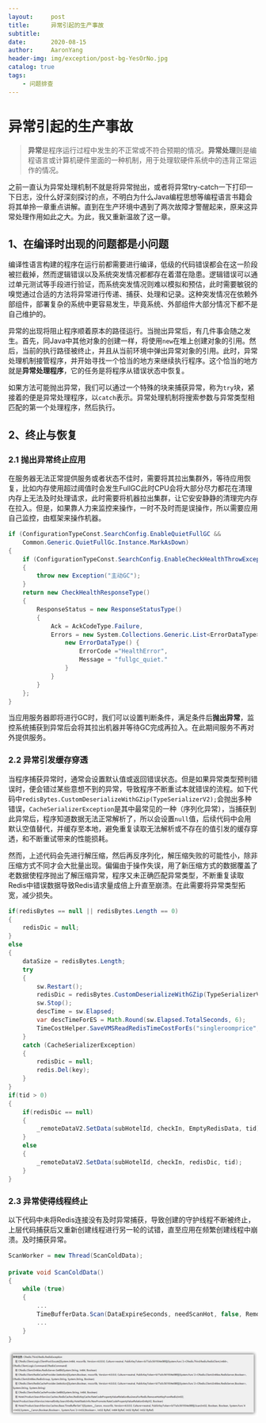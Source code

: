 ```yaml
---
layout:     post
title:      异常引起的生产事故
subtitle:   
date:       2020-08-15
author:     AaronYang
header-img: img/exception/post-bg-YesOrNo.jpg
catalog: true
tags:
    - 问题排查
---
```


# 异常引起的生产事故

> **异常**是程序运行过程中发生的不正常或不符合预期的情况。**异常处理**则是编程语言或计算机硬件里面的一种机制，用于处理软硬件系统中的违背正常运作的情况。

之前一直认为异常处理机制不就是将异常抛出，或者将异常try-catch一下打印一下日志，没什么好深刻探讨的点，不明白为什么Java编程思想等编程语言书籍会将其单拎一章重点讲解。直到在生产环境中遇到了两次故障才警醒起来，原来这异常处理作用如此之大。为此，我又重新温故了这一章。

## 1、在编译时出现的问题都是小问题

编译性语言构建的程序在运行前都需要进行编译，低级的代码错误都会在这一阶段被拦截掉，然而逻辑错误以及系统突发情况都都存在着潜在隐患。逻辑错误可以通过单元测试等手段进行验证，而系统突发情况则难以模拟和预估，此时需要敏锐的嗅觉通过合适的方法将异常进行传递、捕获、处理和记录。这种突发情况在依赖外部组件，部署复杂的系统中更容易发生，毕竟系统、外部组件大部分情况下都不是自己维护的。

异常的出现将阻止程序顺着原本的路径运行。当抛出异常后，有几件事会随之发生。首先，同Java中其他对象的创建一样，将使用`new`在堆上创建对象的引用。然后，当前的执行路径被终止，并且从当前环境中弹出异常对象的引用。此时，异常处理机制接管程序，并开始寻找一个恰当的地方来继续执行程序。这个恰当的地方就是**异常处理程序**，它的任务是将程序从错误状态中恢复。

如果方法可能抛出异常，我们可以通过一个特殊的块来捕获异常，称为`try`块，紧接着的便是异常处理程序，以`catch`表示。异常处理机制将搜索参数与异常类型相匹配的第一个处理程序，然后执行。

## 2、终止与恢复

### 2.1 抛出异常终止应用

在服务器无法正常提供服务或者状态不佳时，需要将其拉出集群外，等待应用恢复，比如内存使用超过阈值时会发生FullGC此时CPU会将大部分尽力都花在清理内存上无法及时处理请求，此时需要将机器拉出集群，让它安安静静的清理完内存在拉入。但是，如果靠人力来监控来操作，一时不及时而是误操作，所以需要应用自己监控，由框架来操作机器。

```c#
if (ConfigurationTypeConst.SearchConfig.EnableQuietFullGC &&
	Common.Generic.QuietFullGc.Instance.MarkAsDown)
{
	if (ConfigurationTypeConst.SearchConfig.EnableCheckHealthThrowException)
	{
		throw new Exception("主动GC");
	}
	return new CheckHealthResponseType()
	{
		ResponseStatus = new ResponseStatusType()
		{
			Ack = AckCodeType.Failure,
			Errors = new System.Collections.Generic.List<ErrorDataType>() {
				new ErrorDataType() {
					ErrorCode ="HealthError",
					Message = "fullgc_quiet."
				}
			}
		}
	};
}
```

当应用服务器即将进行GC时，我们可以设置判断条件，满足条件后**抛出异常**，监控系统捕获到异常后会将其拉出机器并等待GC完成再拉入。在此期间服务不再对外提供服务。

### 2.2 异常引发缓存穿透

当程序捕获异常时，通常会设置默认值或返回错误状态。但是如果异常类型预判错误时，便会错过某些意想不到的异常，导致程序不断重试本就错误的流程。如下代码中`redisBytes.CustomDeserializeWithGZip(TypeSerializerV2);`会抛出多种错误，`CacheSerializerException`是其中最常见的一种（序列化异常），当捕获到此异常后，程序知道数据无法正常解析了，所以会设置`null`值，后续代码中会用默认空值替代，并缓存至本地，避免重复读取无法解析或不存在的值引发的缓存穿透，和不断重试带来的性能损耗。

然而，上述代码会先进行解压缩，然后再反序列化，解压缩失败的可能性小，除非压缩方式不同才会大批量出现。偏偏由于操作失误，用了新压缩方式的数据覆盖了老数据使程序抛出了解压缩异常，程序又未正确匹配异常类型，不断重复读取Redis中错误数据导致Redis请求量成倍上升直至崩溃。在此需要将异常类型拓宽，减少损失。

```java
if(redisBytes == null || redisBytes.Length == 0)
{
    redisDic = null;
}
else
{
    dataSize = redisBytes.Length;
    try
    {
        sw.Restart();
        redisDic = redisBytes.CustomDeserializeWithGZip(TypeSerializerV2);
        sw.Stop();
        descTime = sw.Elapsed;
        var descTimeForES = Math.Round(sw.Elapsed.TotalSeconds, 6);
        TimeCostHelper.SaveVMSReadRedisTimeCostForEs("singleroomprice", descTimeForES, dataSizeForEs, true, "interval_desc_");
    }
    catch (CacheSerializerException)
    {
        redisDic = null;
        redis.Del(key);
    }
}
if(tid > 0)
{
    if(redisDic == null)
    {
        _remoteDataV2.SetData(subHotelId, checkIn, EmptyRedisData, tid);   // 判断为空后，设置默认空值，避免重复读取
    }
    else
    {
        _remoteDataV2.SetData(subHotelId, checkIn, redisDic, tid);
    }
}
```

### 2.3 异常使得线程终止

以下代码中未将Redis连接没有及时异常捕获，导致创建的守护线程不断被终止，上层代码捕获后又重新创建线程进行另一轮的试错，直至应用在频繁创建线程中崩溃。及时捕获异常。

```c#
ScanWorker = new Thread(ScanColdData);

private void ScanColdData()
{
    while (true)
    {
        ...
        TimeBufferData.Scan(DataExpireSeconds, needScanHot, false, RemoveHotKeyFromRedis, AddHotKeyToRedis, out expiredCount, out maxHitTimes, out promotionCount, out degradeCount);
        ...
    }
}
```

<div align="center"><img src="https://raw.githubusercontent.com/LyricYang/LyricYang.github.io/master/img/exception/image-20200816000009885.png"/></div>
